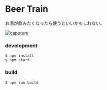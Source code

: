 # Beer Train


お酒が飲みたくなったら使うといいかもしれない。

[![caputure](https://i.gyazo.com/98d5cafd420ff9c7444adcb2e0b0ec4a.gif)](https://gyazo.com/98d5cafd420ff9c7444adcb2e0b0ec4a)

### development

```
$ npm install
$ npm start
```

### build

```
$ npm run build
```
